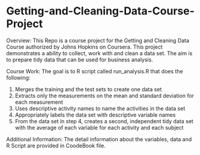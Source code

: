 # Getting-and-Cleaning-Data-Course-Project

Overview:
This Repo is a course project for the Getting and Cleaning Data Course authorized by Johns Hopkins on Coursera. This project demonstrates a ability to collect, work with and clean a data set. The aim is to prepare tidy data that can be used for business analysis.

Course Work:
The goal is to R script called run_analysis.R that does the following:
  1. Merges the training and the test sets to create one data set
  2. Extracts only the measurements on the mean and standard deviation for each measurement
  3. Uses descriptive activity names to name the activities in the data set
  4. Appropriately labels the data set with descriptive variable names
  5. From the data set in step 4, creates a second, independent tidy data set with the average of each variable for each activity and each subject

Additional Information:
The detail information about the variables, data and R Script are provided in CoodeBook file.
